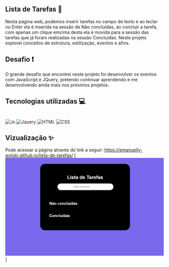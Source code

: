 ## Lista de Tarefas 📝
Nesta página web, podemos inserir tarefas no campo de texto e ao teclar no Enter ela é inserida na sessão de Não concluídas, ao concluir a tarefa, com apenas um clique emcima desta ela é movida para a sessão das tarefas que já foram realizadas na sessão Concluídas. Neste projeto explorei conceitos de estrutura, estilização, eventos e afins.

## Desafio ❗
O grande desafio que encontrei neste projeto foi desenvolver os eventos com JavaScript e JQuery, pretendo continuar aprendendo e me desenvolvendo ainda mais nos próximos projetos.

## Tecnologias utilizadas 💻

<div style="display: inline_block"><br>
    <img align="center" alt="Js" height="45" width="50" src="https://cdn.jsdelivr.net/gh/devicons/devicon/icons/html5/html5-plain-wordmark.svg" />
    <img align="center" alt="Jquery" height="45" width="50" src="https://cdn.jsdelivr.net/gh/devicons/devicon/icons/jquery/jquery-plain-wordmark.svg" />
    <img align="center" alt="HTML" height="45" width="50" src="https://cdn.jsdelivr.net/gh/devicons/devicon/icons/css3/css3-plain-wordmark.svg" />
    <img align="center" alt="CSS" height="45" width="50" src="https://cdn.jsdelivr.net/gh/devicons/devicon/icons/javascript/javascript-original.svg" />
</div>

## Vizualização ✨
Pode acessar a página através do link a seguir: https://emanuelly-wolski.github.io/lista-de-tarefas/
[<img src="./lista-de-tarefas.gif" alt="gif do site">]
